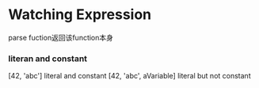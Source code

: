 # Watching Expression

parse fuction返回该function本身

### literan and constant

[42, 'abc'] literal and constant
[42, 'abc', aVariable] literal but not constant

